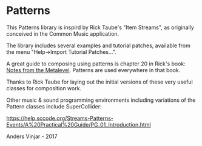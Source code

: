 # Patterns

This Patterns library is inspird by Rick Taube's "Item Streams", as originally conceived in the Common Music application.

The library includes several examples and tutorial patches, available from the menu "Help->Import Tutorial Patches...".

A great guide to composing using patterns is chapter 20 in Rick's
book: [Notes from the
Metalevel](http://www.moz.ac.at/sem/lehre/lib/cm/Notes%20from%20the%20Metalevel/index.html).
Patterns are used everywhere in that book.

Thanks to Rick Taube for laying out the initial versions of these very useful classes for composition work.

Other music & sound programming environments including variations of
the Pattern classes include SuperCollider:

https://help.sccode.org/Streams-Patterns-Events/A%20Practical%20Guide/PG_01_Introduction.html

Anders Vinjar - 2017

